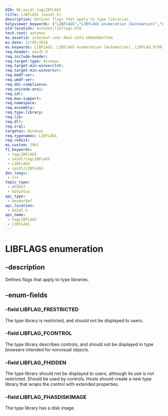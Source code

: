 ```yaml
---
UID: NE:oaidl.tagLIBFLAGS
title: LIBFLAGS (oaidl.h)
description: Defines flags that apply to type libraries.
helpviewer_keywords: ["LIBFLAGS","LIBFLAGS enumeration [Automation]","LIBFLAG_FCONTROL","LIBFLAG_FHASDISKIMAGE","LIBFLAG_FHIDDEN","LIBFLAG_FRESTRICTED","_oa96_LIBFLAGS","automat.libflags","oaidl/LIBFLAGS","oaidl/LIBFLAG_FCONTROL","oaidl/LIBFLAG_FHASDISKIMAGE","oaidl/LIBFLAG_FHIDDEN","oaidl/LIBFLAG_FRESTRICTED"]
old-location: automat\libflags.htm
tech.root: automat
ms.assetid: 2c5ecbaf-ce6c-4be1-a3fa-1066dd6e716d
ms.date: 12/05/2018
ms.keywords: LIBFLAGS, LIBFLAGS enumeration [Automation], LIBFLAG_FCONTROL, LIBFLAG_FHASDISKIMAGE, LIBFLAG_FHIDDEN, LIBFLAG_FRESTRICTED, _oa96_LIBFLAGS, automat.libflags, oaidl/LIBFLAGS, oaidl/LIBFLAG_FCONTROL, oaidl/LIBFLAG_FHASDISKIMAGE, oaidl/LIBFLAG_FHIDDEN, oaidl/LIBFLAG_FRESTRICTED
req.header: oaidl.h
req.include-header: 
req.target-type: Windows
req.target-min-winverclnt: 
req.target-min-winversvr: 
req.kmdf-ver: 
req.umdf-ver: 
req.ddi-compliance: 
req.unicode-ansi: 
req.idl: 
req.max-support: 
req.namespace: 
req.assembly: 
req.type-library: 
req.lib: 
req.dll: 
req.irql: 
targetos: Windows
req.typenames: LIBFLAGS
req.redist: 
ms.custom: 19H1
f1_keywords:
 - tagLIBFLAGS
 - oaidl/tagLIBFLAGS
 - LIBFLAGS
 - oaidl/LIBFLAGS
dev_langs:
 - c++
topic_type:
 - APIRef
 - kbSyntax
api_type:
 - HeaderDef
api_location:
 - OaIdl.h
api_name:
 - tagLIBFLAGS
 - LIBFLAGS
---
```


# LIBFLAGS enumeration


## -description

Defines flags that apply to type libraries.

## -enum-fields

### -field LIBFLAG_FRESTRICTED

The type library is restricted, and should not be displayed to users.

### -field LIBFLAG_FCONTROL

The type library describes controls, and should not be displayed in type browsers intended for nonvisual objects.

### -field LIBFLAG_FHIDDEN

The type library should not be displayed to users, although its use is not restricted. Should be used by controls. Hosts should create a new type library that wraps the control with extended properties.

### -field LIBFLAG_FHASDISKIMAGE

The type library has a disk image.

